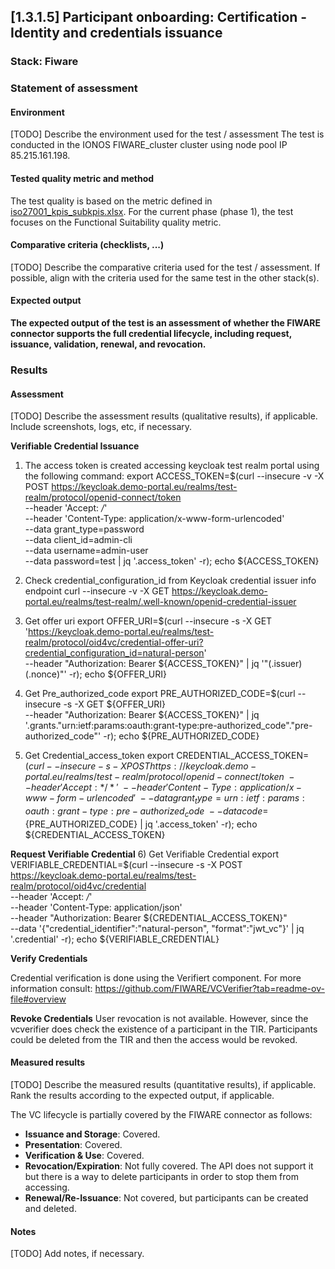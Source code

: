 ## [1.3.1.5] Participant onboarding: Certification - Identity and credentials issuance
### Stack: Fiware

### Statement of assessment
#### Environment
[TODO] Describe the environment used for the test / assessment
The test is conducted in the IONOS FIWARE_cluster cluster using node pool IP 85.215.161.198. 


#### Tested quality metric and method
The test quality is based on the metric defined in [iso27001_kpis_subkpis.xlsx](../../../../../design_decisions/background_info/iso27001_kpis_subkpis.xlsx). For the current phase (phase 1), the test focuses on the Functional Suitability quality metric.

#### Comparative criteria (checklists, ...)
[TODO] Describe the comparative criteria used for the test / assessment. If possible, align with the criteria used for the same test in the other stack(s).

#### Expected output
**The expected output of the test is an assessment of whether the FIWARE connector supports the full credential lifecycle, including request, issuance, validation, renewal, and revocation.**

### Results
#### Assessment
[TODO] Describe the assessment results (qualitative results), if applicable. Include screenshots, logs, etc, if necessary.

**Verifiable Credential Issuance**
1) The access token is created accessing keycloak test realm portal using the following command:
export ACCESS_TOKEN=$(curl --insecure -v -X POST https://keycloak.demo-portal.eu/realms/test-realm/protocol/openid-connect/token  \
      --header 'Accept: */*' \
      --header 'Content-Type: application/x-www-form-urlencoded' \
      --data grant_type=password \
      --data client_id=admin-cli \
      --data username=admin-user \
      --data password=test | jq '.access_token' -r); echo ${ACCESS_TOKEN}

2) Check credential_configuration_id from Keycloak credential issuer info endpoint
curl --insecure -v -X GET https://keycloak.demo-portal.eu/realms/test-realm/.well-known/openid-credential-issuer

3) Get offer uri
export OFFER_URI=$(curl --insecure -s -X GET 'https://keycloak.demo-portal.eu/realms/test-realm/protocol/oid4vc/credential-offer-uri?credential_configuration_id=natural-person' \
      --header "Authorization: Bearer ${ACCESS_TOKEN}" | jq '"\(.issuer)\(.nonce)"' -r); echo ${OFFER_URI}

4) Get Pre_authorized_code
export PRE_AUTHORIZED_CODE=$(curl --insecure -s -X GET ${OFFER_URI} \
            --header "Authorization: Bearer ${ACCESS_TOKEN}" | jq '.grants."urn:ietf:params:oauth:grant-type:pre-authorized_code"."pre-authorized_code"' -r); echo ${PRE_AUTHORIZED_CODE}


5) Get Credential_access_token
export CREDENTIAL_ACCESS_TOKEN=$(curl --insecure -s -X POST https://keycloak.demo-portal.eu/realms/test-realm/protocol/openid-connect/token \
      --header 'Accept: */*' \
      --header 'Content-Type: application/x-www-form-urlencoded' \
      --data grant_type=urn:ietf:params:oauth:grant-type:pre-authorized_code \
      --data code=${PRE_AUTHORIZED_CODE} | jq '.access_token' -r); echo ${CREDENTIAL_ACCESS_TOKEN}

**Request Verifiable Credential**
6) Get Verifiable Credential
export VERIFIABLE_CREDENTIAL=$(curl --insecure -s -X POST https://keycloak.demo-portal.eu/realms/test-realm/protocol/oid4vc/credential \
      --header 'Accept: */*' \
      --header 'Content-Type: application/json' \
      --header "Authorization: Bearer ${CREDENTIAL_ACCESS_TOKEN}" \
      --data '{"credential_identifier":"natural-person", "format":"jwt_vc"}' | jq '.credential' -r); echo ${VERIFIABLE_CREDENTIAL}


**Verify Credentials**

Credential verification is done using the Verifiert component. For more information consult: https://github.com/FIWARE/VCVerifier?tab=readme-ov-file#overview


**Revoke Credentials**
User revocation is not available. 
However, since the vcverifier does check the existence of a participant in the TIR. Participants could be deleted from the TIR and then the access would be revoked. 


#### Measured results
[TODO] Describe the measured results (quantitative results), if applicable. Rank the results according to the expected output, if applicable.

The VC lifecycle is partially covered by the FIWARE connector as follows:
- **Issuance and Storage**: Covered.
- **Presentation**: Covered.
- **Verification & Use**: Covered.
- **Revocation/Expiration**: Not fully covered. The API does not support it but there is a way to delete participants in order to stop them from accessing. 
- **Renewal/Re-Issuance**: Not covered, but participants can be created and deleted. 


#### Notes
[TODO] Add notes, if necessary.
